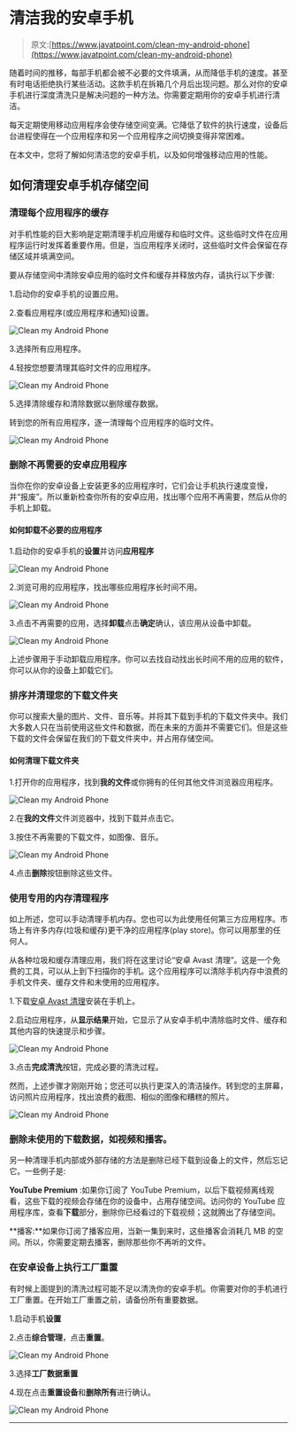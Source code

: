 # 清洁我的安卓手机

> 原文:[https://www.javatpoint.com/clean-my-android-phone](https://www.javatpoint.com/clean-my-android-phone)

随着时间的推移，每部手机都会被不必要的文件填满，从而降低手机的速度。甚至有时电话拒绝执行某些活动。这款手机在拆箱几个月后出现问题。那么对你的安卓手机进行深度清洗只是解决问题的一种方法。你需要定期用你的安卓手机进行清洁。

每天定期使用移动应用程序会使存储空间变满。它降低了软件的执行速度，设备后台进程使得在一个应用程序和另一个应用程序之间切换变得非常困难。

在本文中，您将了解如何清洁您的安卓手机，以及如何增强移动应用的性能。

## 如何清理安卓手机存储空间

### 清理每个应用程序的缓存

对手机性能的巨大影响是定期清理手机应用缓存和临时文件。这些临时文件在应用程序运行时发挥着重要作用。但是，当应用程序关闭时，这些临时文件会保留在存储区域并填满空间。

要从存储空间中清除安卓应用的临时文件和缓存并释放内存，请执行以下步骤:

1.启动你的安卓手机的设置应用。

2.查看应用程序(或应用程序和通知)设置。

![Clean my Android Phone](../Images/c77659fc075f8573f42c37aa3778d002.png)

3.选择所有应用程序。

4.轻按您想要清理其临时文件的应用程序。

![Clean my Android Phone](../Images/4e640ac1e2887cddc5a71fc1037a207e.png)

5.选择清除缓存和清除数据以删除缓存数据。

转到您的所有应用程序，逐一清理每个应用程序的临时文件。

![Clean my Android Phone](../Images/51d6800be417377d6779322b81a02ff4.png)

### 删除不再需要的安卓应用程序

当你在你的安卓设备上安装更多的应用程序时，它们会让手机执行速度变慢，并“报废”。所以重新检查你所有的安卓应用，找出哪个应用不再需要，然后从你的手机上卸载。

#### 如何卸载不必要的应用程序

1.启动你的安卓手机的**设置**并访问**应用程序**

![Clean my Android Phone](../Images/7ab78bd4e15a5d8c034174d666a28eeb.png)

2.浏览可用的应用程序，找出哪些应用程序长时间不用。

![Clean my Android Phone](../Images/41bc62dfeae4dc65be9cdc251a971cab.png)

3.点击不再需要的应用，选择**卸载**点击**确定**确认，该应用从设备中卸载。

![Clean my Android Phone](../Images/e4e21db5513d165e54e34a989f0b73d1.png)

上述步骤用于手动卸载应用程序。你可以去找自动找出长时间不用的应用的软件，你可以从你的设备上卸载它们。

### 排序并清理您的下载文件夹

你可以搜索大量的图片、文件、音乐等。并将其下载到手机的下载文件夹中。我们大多数人只在当前使用这些文件和数据，而在未来的方面并不需要它们。但是这些下载的文件会保留在我们的下载文件夹中，并占用存储空间。

#### 如何清理下载文件夹

1.打开你的应用程序，找到**我的文件**或你拥有的任何其他文件浏览器应用程序。

![Clean my Android Phone](../Images/dfb38637ee4da455b7008d7ae7d2a72c.png)

2.在**我的文件**文件浏览器中，找到下载并点击它。

3.按住不再需要的下载文件，如图像、音乐。

![Clean my Android Phone](../Images/fc45ec8f47a0fae59a93a550fb6d484b.png)

4.点击**删除**按钮删除这些文件。

### 使用专用的内存清理程序

如上所述，您可以手动清理手机内存。您也可以为此使用任何第三方应用程序。市场上有许多内存(垃圾和缓存)更干净的应用程序(play store)。你可以用那里的任何人。

从各种垃圾和缓存清理应用，我们将在这里讨论“安卓 Avast 清理”。这是一个免费的工具，可以从上到下扫描你的手机。这个应用程序可以清除手机内存中浪费的手机文件夹、缓存文件和未使用的应用程序。

1.下载[安卓 Avast 清理](https://play.google.com/store/apps/details?id=com.avast.android.cleaner)安装在手机上。

2.启动应用程序，从**显示结果**开始，它显示了从安卓手机中清除临时文件、缓存和其他内容的快速提示和步骤。

![Clean my Android Phone](../Images/cb4ad8ea557c2b60d086a3788c459d50.png)

3.点击**完成清洗**按钮，完成必要的清洗过程。

然而，上述步骤才刚刚开始；您还可以执行更深入的清洁操作。转到您的主屏幕，访问照片应用程序，找出浪费的截图、相似的图像和糟糕的照片。

![Clean my Android Phone](../Images/7172316b63cb79659eee2fef218fd344.png)

### 删除未使用的下载数据，如视频和播客。

另一种清理手机内部或外部存储的方法是删除已经下载到设备上的文件，然后忘记它。一些例子是:

**YouTube Premium** :如果你订阅了 YouTube Premium，以后下载视频离线观看，这些下载的视频会存储在你的设备中，占用存储空间。访问你的 YouTube 应用程序库，查看**下载**部分，删除你已经看过的下载视频；这就腾出了存储空间。

**播客:**如果你订阅了播客应用，当新一集到来时，这些播客会消耗几 MB 的空间。所以，你需要定期去播客，删除那些你不再听的文件。

### 在安卓设备上执行工厂重置

有时候上面提到的清洗过程可能不足以清洗你的安卓手机。你需要对你的手机进行工厂重置。在开始工厂重置之前，请备份所有重要数据。

1.启动手机**设置**

2.点击**综合管理**，点击**重置**。

![Clean my Android Phone](../Images/81a549d0124e6e90801abde45ff88ce6.png)

3.选择**工厂数据重置**

4.现在点击**重置设备**和**删除所有**进行确认。

![Clean my Android Phone](../Images/b4e77a27031beb1de494d332cddd2168.png)

* * *